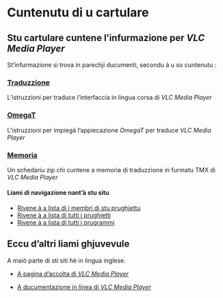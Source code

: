 # Cuntenutu di u cartulare

## Stu cartulare cuntene l’infurmazione per _VLC Media Player_

St’infurmazione si trova in parechji ducumenti, secondu à u so cuntenutu :

### [Traduzzione](Traduzzione.md)
L’istruzzioni per traduce l’interfaccia in lingua corsa di _VLC Media Player_

### [OmegaT](OmegaT.md)
L’istruzzioni per impiegà l’appiecazione _OmegaT_ per traduce _VLC Media Player_

### [Memoria](Memoria.zip)
Un schedariu zip chì cuntene a memoria di traduzzione in furmatu TMX di _VLC Media Player_

#### Liami di navigazione nant’à stu situ
- [Rivene à a lista di i membri di stu prughjettu](./)
- [Rivene à a lista di tutti i prughjetti](../)
- [Rivene à a lista di tutti i prugrammi](../../../../#readme)

## Eccu d’altri liami ghjuvevule
A maiò parte di sti siti hè in lingua inglese.

- [A pagina d’accolta di _VLC Media Player_](https://www.videolan.org/vlc/)

- [A ducumentazione in linea di _VLC Media Player_](https://wiki.videolan.org/Documentation:Documentation/)
